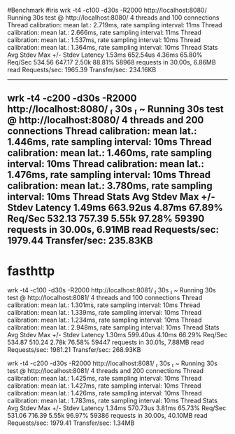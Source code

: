 #Benchmark
#iris
wrk -t4 -c100 -d30s -R2000 http://localhost:8080/ 
Running 30s test @ http://localhost:8080/
  4 threads and 100 connections
  Thread calibration: mean lat.: 2.719ms, rate sampling interval: 11ms
  Thread calibration: mean lat.: 2.666ms, rate sampling interval: 11ms
  Thread calibration: mean lat.: 1.537ms, rate sampling interval: 10ms
  Thread calibration: mean lat.: 1.364ms, rate sampling interval: 10ms
  Thread Stats   Avg      Stdev     Max   +/- Stdev
    Latency     1.53ms  652.54us   4.36ms   65.80%
    Req/Sec   534.56    647.17     2.50k    88.81%
  58968 requests in 30.00s, 6.86MB read
Requests/sec:   1965.39
Transfer/sec:    234.16KB

---
wrk -t4 -c200 -d30s -R2000 http://localhost:8080/          30s  ~
Running 30s test @ http://localhost:8080/
  4 threads and 200 connections
  Thread calibration: mean lat.: 1.446ms, rate sampling interval: 10ms
  Thread calibration: mean lat.: 1.460ms, rate sampling interval: 10ms
  Thread calibration: mean lat.: 1.476ms, rate sampling interval: 10ms
  Thread calibration: mean lat.: 3.780ms, rate sampling interval: 10ms
  Thread Stats   Avg      Stdev     Max   +/- Stdev
    Latency     1.49ms  663.92us   4.87ms   67.89%
    Req/Sec   532.13    757.39     5.55k    97.28%
  59390 requests in 30.00s, 6.91MB read
Requests/sec:   1979.44
Transfer/sec:    235.83KB
---------------------
# fasthttp
wrk -t4 -c100 -d30s -R2000 http://localhost:8081/          30s  ~
Running 30s test @ http://localhost:8081/
  4 threads and 100 connections
  Thread calibration: mean lat.: 1.301ms, rate sampling interval: 10ms
  Thread calibration: mean lat.: 1.339ms, rate sampling interval: 10ms
  Thread calibration: mean lat.: 1.234ms, rate sampling interval: 10ms
  Thread calibration: mean lat.: 2.948ms, rate sampling interval: 10ms
  Thread Stats   Avg      Stdev     Max   +/- Stdev
    Latency     1.30ms  599.40us   4.10ms   66.29%
    Req/Sec   534.87    510.24     2.78k    76.58%
  59447 requests in 30.01s, 7.88MB read
Requests/sec:   1981.21
Transfer/sec:    268.93KB

wrk -t4 -c200 -d30s -R2000 http://localhost:8081/          30s  ~
Running 30s test @ http://localhost:8081/
  4 threads and 200 connections
  Thread calibration: mean lat.: 1.425ms, rate sampling interval: 10ms
  Thread calibration: mean lat.: 1.427ms, rate sampling interval: 10ms
  Thread calibration: mean lat.: 1.426ms, rate sampling interval: 10ms
  Thread calibration: mean lat.: 1.783ms, rate sampling interval: 10ms
  Thread Stats   Avg      Stdev     Max   +/- Stdev
    Latency     1.34ms  570.73us   3.81ms   65.73%
    Req/Sec   531.06    716.39     5.55k    96.97%
  59386 requests in 30.00s, 40.10MB read
Requests/sec:   1979.41
Transfer/sec:      1.34MB